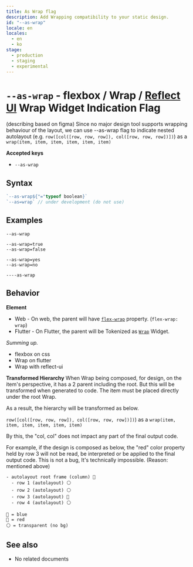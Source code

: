 ```yaml
---
title: As Wrap flag
description: Add Wrapping compatibility to your static design.
id: "--as-wrap"
locale: en
locales:
  - en
  - ko
stage:
  - production
  - staging
  - experimental
---
```


# `--as-wrap` - flexbox / Wrap / [Reflect UI](https://reflect-ui.com) Wrap Widget Indication Flag

(describing based on figma) Since no major design tool supports wrapping behaviour of the layout, we can use --as-wrap flag to indicate nested autolayout (e.g. `row([col([row, row, row]), col([row, row, row])])`) as a `wrap(item, item, item, item, item, item)`

**Accepted keys**

- `--as-wrap`

## Syntax

```ts
`--as-wrap${"="typeof boolean}`
`--as=wrap` // under development (do not use)
```

## Examples

```
--as-wrap

--as-wrap=true
--as-wrap=false

--as-wrap=yes
--as-wrap=no

----as-wrap
```

## Behavior

**Element**

- Web - On web, the parent will have [`flex-wrap`](https://developer.mozilla.org/en-US/docs/Web/CSS/flex-wrap) property. (`flex-wrap: wrap`)
- Flutter - On Flutter, the parent will be Tokenized as [`Wrap`](https://api.flutter.dev/flutter/widgets/Wrap-class.html) Widget.

_Summing up._

- flexbox on css
- Wrap on flutter
- Wrap with reflect-ui

**Transformed Hierarchy**
When Wrap being composed, for design, on the item's perspective, it has a 2 parent including the root.
But this will be transformed when generated to code. The item must be placed directly under the root Wrap.

As a result, the hierarchy will be transformed as below.

`row([col([row, row, row]), col([row, row, row])])`) as a `wrap(item, item, item, item, item, item)`

By this, the "col, col" does not impact any part of the final output code.

For example, if the design is composed as below, the "red" color property held by row 3 will not be read, be interpreted or be applied to the final output code.
This is not a bug, It's technically impossible. (Reason: mentioned above)

```
- autolayout root frame (column) 🔵
  - row 1 (autolayout) ⚪️
  - row 2 (autolayout) ⚪️
  - row 3 (autolayout) 🔴
  - row 4 (autolayout) ⚪️

🔵 = blue
🔴 = red
⚪️ = transparent (no bg)
```

## See also

- No related documents
